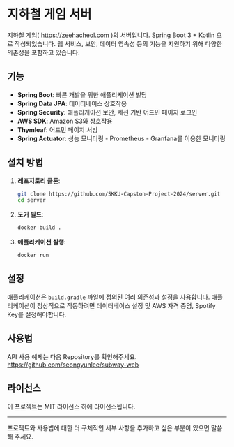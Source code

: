 # 지하철 게임 서버
지하철 게임( https://zeehacheol.com )의 서버입니다. Spring Boot 3 + Kotlin 으로 작성되었습니다. 웹 서비스, 보안, 데이터 영속성 등의 기능을 지원하기 위해 다양한 의존성을 포함하고 있습니다.

## 기능
- **Spring Boot**: 빠른 개발을 위한 애플리케이션 빌딩
- **Spring Data JPA**: 데이터베이스 상호작용
- **Spring Security**: 애플리케이션 보안, 세션 기반 어드민 페이지 로그인
- **AWS SDK**: Amazon S3와 상호작용
- **Thymleaf**: 어드민 페이지 서빙
- **Spring Actuator**: 성능 모니터링 - Prometheus - Granfana를 이용한 모니터링

## 설치 방법

1. **레포지토리 클론**:
    ```sh
    git clone https://github.com/SKKU-Capston-Project-2024/server.git
    cd server
    ```

2. **도커 빌드**:
    ```sh
    docker build .
    ```

3. **애플리케이션 실행**:
    ```sh
    docker run
    ```

## 설정
애플리케이션은 `build.gradle` 파일에 정의된 여러 의존성과 설정을 사용합니다. 애플리케이션이 정상적으로 작동하려면 데이터베이스 설정 및 AWS 자격 증명, Spotify Key를 설정해야합니다.

## 사용법
API 사용 예제는 다음 Repository를 확인해주세요.
https://github.com/seongyunlee/subway-web

## 라이선스
이 프로젝트는 MIT 라이선스 하에 라이선스됩니다.

---

프로젝트와 사용법에 대한 더 구체적인 세부 사항을 추가하고 싶은 부분이 있으면 말씀해 주세요.
